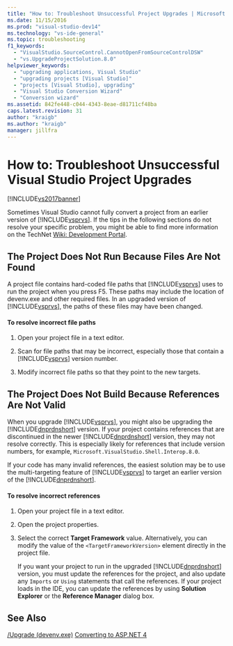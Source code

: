 ```yaml
---
title: "How to: Troubleshoot Unsuccessful Project Upgrades | Microsoft Docs"
ms.date: 11/15/2016
ms.prod: "visual-studio-dev14"
ms.technology: "vs-ide-general"
ms.topic: troubleshooting
f1_keywords:
  - "VisualStudio.SourceControl.CannotOpenFromSourceControlDSW"
  - "vs.UpgradeProjectSolution.8.0"
helpviewer_keywords:
  - "upgrading applications, Visual Studio"
  - "upgrading projects [Visual Studio]"
  - "projects [Visual Studio], upgrading"
  - "Visual Studio Conversion Wizard"
  - "Conversion wizard"
ms.assetid: 842fe448-c044-4343-8eae-d81711cf48ba
caps.latest.revision: 31
author: "kraigb"
ms.author: "kraigb"
manager: jillfra
---
```

# How to: Troubleshoot Unsuccessful Visual Studio Project Upgrades
[!INCLUDE[vs2017banner](../includes/vs2017banner.md)]

Sometimes Visual Studio cannot fully convert a project from an earlier version of [!INCLUDE[vsprvs](../includes/vsprvs-md.md)]. If the tips in the following sections do not resolve your specific problem, you might be able to find more information on the TechNet [Wiki: Development Portal](http://go.microsoft.com/fwlink/?LinkId=254808).

## The Project Does Not Run Because Files Are Not Found
 A project file contains hard-coded file paths that [!INCLUDE[vsprvs](../includes/vsprvs-md.md)] uses to run the project when you press F5. These paths may include the location of devenv.exe and other required files. In an upgraded version of [!INCLUDE[vsprvs](../includes/vsprvs-md.md)], the paths of these files may have been changed.

#### To resolve incorrect file paths

1. Open your project file in a text editor.

2. Scan for file paths that may be incorrect, especially those that contain a [!INCLUDE[vsprvs](../includes/vsprvs-md.md)] version number.

3. Modify incorrect file paths so that they point to the new targets.

## The Project Does Not Build Because References Are Not Valid
 When you upgrade [!INCLUDE[vsprvs](../includes/vsprvs-md.md)], you might also be upgrading the [!INCLUDE[dnprdnshort](../includes/dnprdnshort-md.md)] version. If your project contains references that are discontinued in the newer [!INCLUDE[dnprdnshort](../includes/dnprdnshort-md.md)] version, they may not resolve correctly. This is especially likely for references that include version numbers, for example, `Microsoft.VisualStudio.Shell.Interop.8.0`.

 If your code has many invalid references, the easiest solution may be to use the multi-targeting feature of [!INCLUDE[vsprvs](../includes/vsprvs-md.md)] to target an earlier version of the [!INCLUDE[dnprdnshort](../includes/dnprdnshort-md.md)].

#### To resolve incorrect references

1. Open your project file in a text editor.

2. Open the project properties.

3. Select the correct **Target Framework** value. Alternatively, you can modify the value of the `<TargetFrameworkVersion>` element directly in the project file.

   If you want your project to run in the upgraded [!INCLUDE[dnprdnshort](../includes/dnprdnshort-md.md)] version, you must update the references for the project, and also update any `Imports` or `Using` statements that call the references. If your project loads in the IDE, you can update the references by using **Solution Explorer** or the **Reference Manager** dialog box.

## See Also
 [/Upgrade (devenv.exe)](../ide/reference/upgrade-devenv-exe.md)
 [Converting to ASP.NET 4](https://msdn.microsoft.com/library/790147c6-36c1-41b5-a52d-30b9ccd2bd10)

